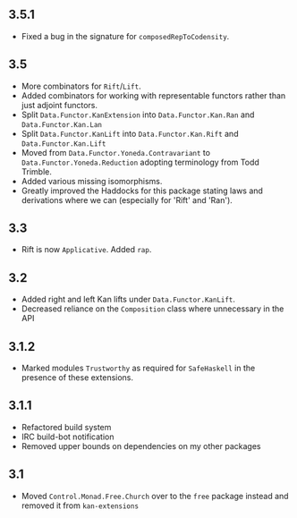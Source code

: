 3.5.1
-----
* Fixed a bug in the signature for `composedRepToCodensity`.

3.5
---
* More combinators for `Rift`/`Lift`.
* Added combinators for working with representable functors rather than just adjoint functors.
* Split `Data.Functor.KanExtension` into `Data.Functor.Kan.Ran` and `Data.Functor.Kan.Lan`
* Split `Data.Functor.KanLift` into `Data.Functor.Kan.Rift` and `Data.Functor.Kan.Lift`
* Moved from `Data.Functor.Yoneda.Contravariant` to `Data.Functor.Yoneda.Reduction` adopting terminology from Todd Trimble.
* Added various missing isomorphisms.
* Greatly improved the Haddocks for this package stating laws and derivations where we can (especially for 'Rift' and 'Ran').

3.3
---
* Rift is now `Applicative`. Added `rap`.

3.2
---
* Added right and left Kan lifts under `Data.Functor.KanLift`.
* Decreased reliance on the `Composition` class where unnecessary in the API

3.1.2
-----
* Marked modules `Trustworthy` as required for `SafeHaskell` in the presence of these extensions.

3.1.1
-----
* Refactored build system
* IRC build-bot notification
* Removed upper bounds on dependencies on my other packages

3.1
---
* Moved `Control.Monad.Free.Church` over to the `free` package instead and removed it from `kan-extensions`

